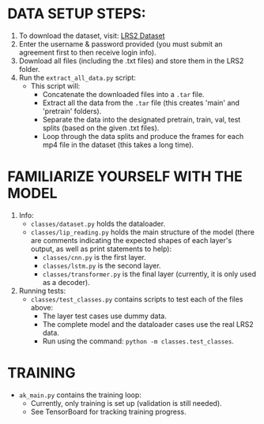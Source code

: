 # DATA SETUP STEPS:
1. To download the dataset, visit: [LRS2 Dataset](http://www.robots.ox.ac.uk/~vgg/data/lip_reading/lrs2.html)
2. Enter the username & password provided (you must submit an agreement first to then receive login info).
3. Download all files (including the .txt files) and store them in the LRS2 folder.
4. Run the `extract_all_data.py` script:
   - This script will:
     - Concatenate the downloaded files into a `.tar` file.
     - Extract all the data from the `.tar` file (this creates 'main' and 'pretrain' folders).
     - Separate the data into the designated pretrain, train, val, test splits (based on the given .txt files).
     - Loop through the data splits and produce the frames for each mp4 file in the dataset (this takes a long time).

# FAMILIARIZE YOURSELF WITH THE MODEL
1. Info:
   - `classes/dataset.py` holds the dataloader.
   - `classes/lip_reading.py` holds the main structure of the model (there are comments indicating the expected shapes of each layer's output, as well as print statements to help):
     - `classes/cnn.py` is the first layer.
     - `classes/lstm.py` is the second layer.
     - `classes/transformer.py` is the final layer (currently, it is only used as a decoder).
2. Running tests:
   - `classes/test_classes.py` contains scripts to test each of the files above:
     - The layer test cases use dummy data.
     - The complete model and the dataloader cases use the real LRS2 data.
     - Run using the command: `python -m classes.test_classes`.

# TRAINING
- `ak_main.py` contains the training loop:
  - Currently, only training is set up (validation is still needed).
  - See TensorBoard for tracking training progress.

